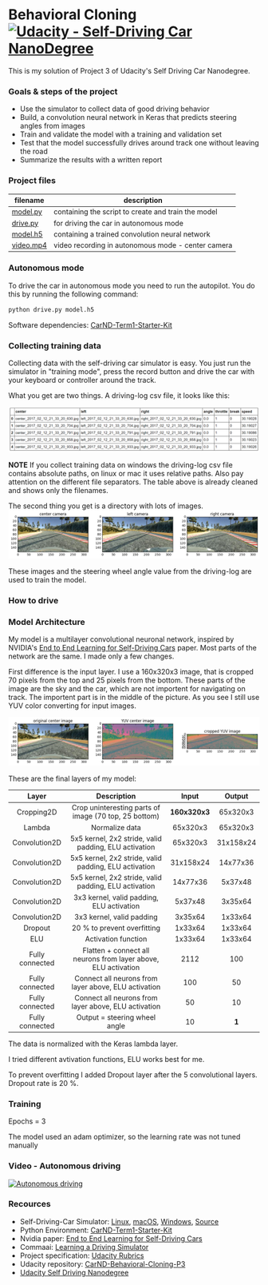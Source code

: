 # Behavioral Cloning [![Udacity - Self-Driving Car NanoDegree](https://s3.amazonaws.com/udacity-sdc/github/shield-carnd.svg)](http://www.udacity.com/drive)

This is my solution of Project 3 of Udacity's Self Driving Car Nanodegree.  

### Goals & steps of the project
* Use the simulator to collect data of good driving behavior
* Build, a convolution neural network in Keras that predicts steering angles from images
* Train and validate the model with a training and validation set
* Test that the model successfully drives around track one without leaving the road
* Summarize the results with a written report

### Project files
|filename|description
|---|---|
|[model.py](./model.py)|containing the script to create and train the model|
|[drive.py](./drive.py)|for driving the car in autonomous mode|
|[model.h5](./model.h5)|containing a trained convolution neural network|
|[video.mp4](./video.mp4)|video recording in autonomous mode - center camera|

### Autonomous mode

To drive the car in autonomous mode you need to run the autopilot. You do this by running the following command:

```sh
python drive.py model.h5
```

Software dependencies: [CarND-Term1-Starter-Kit](https://github.com/udacity/CarND-Term1-Starter-Kit)

### Collecting training data

Collecting data with the self-driving car simulator is easy. You just run the simulator in "training mode", press the record button and drive the car with your keyboard or controller around the track.

What you get are two things. A driving-log csv file, it looks like this:

![driving log](./images/driving_log.png "driving log")

**NOTE** If you collect training data on windows the driving-log csv file contains absolute paths, on linux or mac it uses relative paths. Also pay attention on the different file separators. The table above is already cleaned and shows only the filenames.

The second thing you get is a directory with lots of images.
![training data images](./images/training_data.png "training data images")

These images and the steering wheel angle value from the driving-log are used to train the model.

### How to drive



### Model Architecture

My model is a multilayer convolutional neuronal network, inspired by NVIDIA's [End to End Learning for Self-Driving Cars](https://images.nvidia.com/content/tegra/automotive/images/2016/solutions/pdf/end-to-end-dl-using-px.pdf) paper. Most parts of the network are the same. I made only a few changes.

First difference is the input layer. I use a 160x320x3 image, that is cropped 70 pixels from the top and 25 pixels from the bottom. These parts of the image are the sky and the car, which are not importent for navigating on track. The importent part is in the middle of the picture. As you see I still use YUV color converting for input images.

![color converting and cropping](./images/color_convert_crop.png "color converting and cropping")

These are the final layers of my model:

| Layer         		|     Description	        					| Input |Output| 
|:---------------------:|:---------------------------------------------:| :----:|:-----:|
| Cropping2D		   	| Crop uninteresting parts of image (70 top, 25 bottom) 	|**160x320x3**|65x320x3|
| Lambda				| Normalize data 										|65x320x3|65x320x3|
| Convolution2D 	    | 5x5 kernel, 2x2 stride, valid padding, ELU activation |65x320x3|31x158x24|
| Convolution2D			| 5x5 kernel, 2x2 stride, valid padding, ELU activation |31x158x24|14x77x36|
| Convolution2D			| 5x5 kernel, 2x2 stride, valid padding, ELU activation |14x77x36|5x37x48|
| Convolution2D			| 3x3 kernel, valid padding, ELU activation 			|5x37x48|3x35x64|
| Convolution2D			| 3x3 kernel, valid padding								|3x35x64|1x33x64|
| Dropout				| 20 %	to prevent overfitting							|1x33x64|1x33x64|
| ELU					| Activation function									|1x33x64|1x33x64|
| Fully connected		| Flatten + connect all neurons from layer above, ELU activation|2112|100|
| Fully connected		| Connect all neurons from layer above, ELU activation	|100|50|
| Fully connected		| Connect all neurons from layer above, ELU activation  |50|10|
| Fully connected		| Output = steering wheel angle 						|10|**1**|

The data is normalized with the Keras lambda layer. 

I tried different avtivation functions, ELU works best for me. 

To prevent overfitting I added Dropout layer after the 5 convolutional layers. Dropout rate is 20 %.

### Training

Epochs = 3

The model used an adam optimizer, so the learning rate was not tuned manually


### Video - Autonomous driving

[![Autonomous driving](http://img.youtube.com/vi/J6EGMKN2kL0/maxresdefault.jpg)](http://www.youtube.com/watch?v=J6EGMKN2kL0 "Autonomous driving")

### Recources
* Self-Driving-Car Simulator: [Linux](https://d17h27t6h515a5.cloudfront.net/topher/2017/February/58ae46bb_linux-sim/linux-sim.zip), [macOS](https://d17h27t6h515a5.cloudfront.net/topher/2017/February/58ae4594_mac-sim.app/mac-sim.app.zip), [Windows](https://d17h27t6h515a5.cloudfront.net/topher/2017/February/58ae4419_windows-sim/windows-sim.zip), [Source](https://github.com/udacity/self-driving-car-sim)
* Python Environment: [CarND-Term1-Starter-Kit](https://github.com/udacity/CarND-Term1-Starter-Kit)
* Nvidia paper: [End to End Learning for Self-Driving Cars](https://images.nvidia.com/content/tegra/automotive/images/2016/solutions/pdf/end-to-end-dl-using-px.pdf)
* Commaai: [Learning a Driving Simulator](https://github.com/commaai/research) 
* Project specification: [Udacity Rubrics](https://review.udacity.com/#!/rubrics/432/view)
* Udacity repository: [CarND-Behavioral-Cloning-P3](https://github.com/udacity/CarND-Behavioral-Cloning-P3)
* [Udacity Self Driving Nanodegree](http://www.udacity.com/drive)
